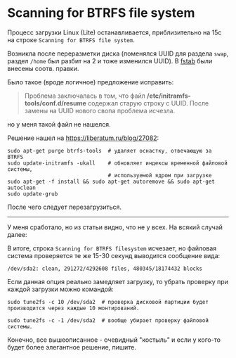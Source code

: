 # Scanning for BTRFS file system

Процесс загрузки Linux (Lite) останавливается, приблизительно на 15с на строке `Scanning for BTRFS file system`.

Возникла после переразметки диска (поменялся UUID для раздела `swap`, раздел `/home` был разбит на 2 и тоже изменился UUID). В [fstab](/e-note/linux/config/fstab) были внесены соотв. правки.

Было такое (вроде логичное) предложение исправить:

> Проблема заключалась в том, что файл **/etc/initramfs-tools/conf.d/resume** содержал старую строку с UUID. После замены на UUID нового свопа проблема исчезла.

но у меня такой файл не нашелся. 

Решение нашел на <https://liberatum.ru/blog/27082>:

```
sudo apt-get purge btrfs-tools  # удаляет оснастку, отвечающую за BTRFS
sudo update-initramfs -ukall    # обновляет индексы временной файловой системы,
                                # используемой ядром при загрузке
sudo apt-get -f install && sudo apt-get autoremove && sudo apt-get autoclean
sudo update-grub
```

После чего следует перезагрузиться.

---

У меня сработало, но из статьи видно, что не у всех. На всякий случай далее:

В итоге, строка `Scanning for BTRFS filesystem` исчезает, но файловая система проверяется те же 15-30 секунд выводится сообщение вида:

    /dev/sda2: clean, 291272/4292608 files, 480345/18174432 blocks

Если данная опция реально замедляет загрузку, то убрать проверку при каждой загрузки можно командой:

    sudo tune2fs -c 10 /dev/sda2  # проверка дисковой партиции будет производится через каждые 10 монтирований.

    sudo tune2fs -c -1 /dev/sda2  # вообще убирает проверку файловой системы.

Конечно, все вышеописанное - очевидный "костыль" и если у кого-то будет более элегантное решение, пишите.

